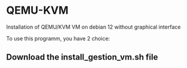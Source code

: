 # QEMU-KVM
Installation of QEMU/KVM VM on debian 12 without graphical interface

To use this programm, you have 2 choice: 

## Download the install_gestion_vm.sh file ## 
